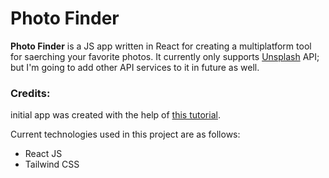 # Photo Finder

<b>Photo Finder</b> is a JS app written in React for creating a multiplatform tool for saerching your favorite photos.
It currently only supports [Unsplash]() API; but I'm going to add other API services to it in future as well.

### Credits:

initial app was created with the help of [this tutorial](https://youtu.be/yUau8xImmK0).

Current technologies used in this project are as follows:
<ul>
<li>React JS</li>
<li>Tailwind CSS</li>
</ul>